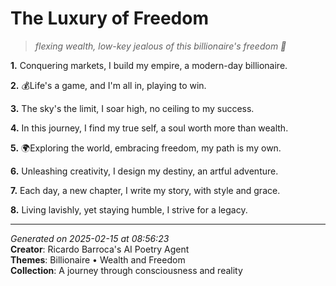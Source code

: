# The Luxury of Freedom

> *flexing wealth, low-key jealous of this billionaire's freedom 🤑*

**1.** Conquering markets, I build my empire, a modern-day billionaire.


**2.** 💰Life's a game, and I'm all in, playing to win.


**3.** The sky's the limit, I soar high, no ceiling to my success.


**4.** In this journey, I find my true self, a soul worth more than wealth.


**5.** 🌍Exploring the world, embracing freedom, my path is my own.


**6.** Unleashing creativity, I design my destiny, an artful adventure.


**7.** Each day, a new chapter, I write my story, with style and grace.


**8.** Living lavishly, yet staying humble, I strive for a legacy.



---

*Generated on 2025-02-15 at 08:56:23*  
**Creator**: Ricardo Barroca's AI Poetry Agent  
**Themes**: Billionaire • Wealth and Freedom  
**Collection**: A journey through consciousness and reality